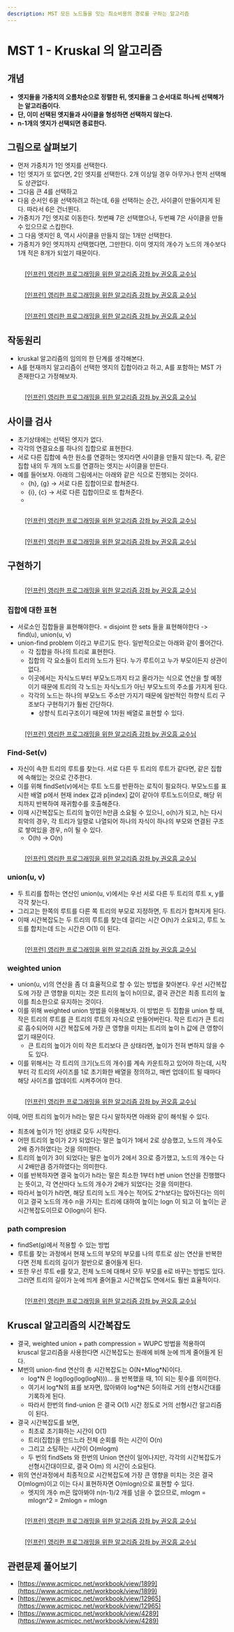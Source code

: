 ```yaml
---
description: MST 모든 노드들을 잇는 최소비용의 경로를 구하는 알고리즘
---
```


# MST 1 - Kruskal 의 알고리즘

## 개념

* **엣지들을 가중치의 오름차순으로 정렬한 뒤, 엣지들을 그 순서대로 하나씩 선택해가는 알고리즘이다.**&#x20;
* **단, 이미 선택된 엣지들과 사이클을 형성하면 선택하지 않는다.**&#x20;
* **n-1개의 엣지가 선택되면 종료한다.**&#x20;



## 그림으로 살펴보기

* 먼저 가중치가 1인 엣지를 선택한다.&#x20;
* 1인 엣지가 또 없다면, 2인 엣지를 선택한다. 2개 이상일 경우 아무거나 먼저 선택해도 상관없다.&#x20;
* 그다음 큰 4를 선택하고&#x20;
* 다음 순서인 6을 선택하려고 하는데, 6을 선택하는 순간, 사이클이 만들어지게 된다. 따라서 6은 건너뛴다.&#x20;
* 가중치가 7인 엣지로 이동한다. 첫번째 7은 선택했으나, 두번째 7은 사이클을 만들 수 있으므로 스킵한다.&#x20;
* 그 다음 엣지인 8, 역시 사이클을 만들지 않는 1개만 선택한다.&#x20;
* 가중치가 9인 엣지까지 선택했다면, 그만한다. 이미 엣지의 개수가 노드의 개수보다 1개 적은 8개가 되었기 때문이다.&#x20;

<figure><img src="../../../.gitbook/assets/image (10) (1) (2) (1).png" alt=""><figcaption><p><a href="https://www.inflearn.com/course/%EC%95%8C%EA%B3%A0%EB%A6%AC%EC%A6%98-%EA%B0%95%EC%A2%8C">[인프런] 영리한 프로그래밍을 위한 알고리즘 강좌 by 권오흠 교수님</a></p></figcaption></figure>

<figure><img src="../../../.gitbook/assets/image (22) (1) (2) (1).png" alt=""><figcaption><p><a href="https://www.inflearn.com/course/%EC%95%8C%EA%B3%A0%EB%A6%AC%EC%A6%98-%EA%B0%95%EC%A2%8C">[인프런] 영리한 프로그래밍을 위한 알고리즘 강좌 by 권오흠 교수님</a></p></figcaption></figure>

<figure><img src="../../../.gitbook/assets/image (26) (1) (3).png" alt=""><figcaption><p><a href="https://www.inflearn.com/course/%EC%95%8C%EA%B3%A0%EB%A6%AC%EC%A6%98-%EA%B0%95%EC%A2%8C">[인프런] 영리한 프로그래밍을 위한 알고리즘 강좌 by 권오흠 교수님</a></p></figcaption></figure>



## 작동원리

* kruskal 알고리즘의 임의의 한 단계를 생각해본다.&#x20;
* A를 현재까지 알고리즘이 선택한 엣지의 집합이라고 하고, A를 포함하는 MST 가 존재한다고 가정해보자.&#x20;

<figure><img src="../../../.gitbook/assets/image (9) (1) (2).png" alt=""><figcaption><p><a href="https://www.inflearn.com/course/%EC%95%8C%EA%B3%A0%EB%A6%AC%EC%A6%98-%EA%B0%95%EC%A2%8C">[인프런] 영리한 프로그래밍을 위한 알고리즘 강좌 by 권오흠 교수님</a></p></figcaption></figure>



## 사이클 검사&#x20;

* 초기상태에는 선택된 엣지가 없다.&#x20;
* 각각의 연결요소를 하나의 집합으로 표현한다.&#x20;
* 서로 다른 집합에 속한 원소를 연결하는 엣지라면 사이클을 만들지 않는다. 즉, 같은 집합 내의 두 개의 노드를 연결하는 엣지는 사이클을 만든다.&#x20;
* 예를 들어보자. 아래의 그림에서는 아래와 같은 식으로 진행되는 것이다.&#x20;
  * {h}, {g} -> 서로 다른 집합이므로 합쳐준다.&#x20;
  * {i}, {c} -> 서로 다른 집합이므로 또 합쳐준다.&#x20;
  *

<figure><img src="../../../.gitbook/assets/image (54) (1) (1).png" alt=""><figcaption><p><a href="https://www.inflearn.com/course/%EC%95%8C%EA%B3%A0%EB%A6%AC%EC%A6%98-%EA%B0%95%EC%A2%8C">[인프런] 영리한 프로그래밍을 위한 알고리즘 강좌 by 권오흠 교수님</a></p></figcaption></figure>

<figure><img src="../../../.gitbook/assets/image (2) (1) (3) (1).png" alt=""><figcaption><p><a href="https://www.inflearn.com/course/%EC%95%8C%EA%B3%A0%EB%A6%AC%EC%A6%98-%EA%B0%95%EC%A2%8C">[인프런] 영리한 프로그래밍을 위한 알고리즘 강좌 by 권오흠 교수님</a></p></figcaption></figure>



## 구현하기&#x20;

<figure><img src="../../../.gitbook/assets/image (4) (1) (5) (1).png" alt=""><figcaption><p><a href="https://www.inflearn.com/course/%EC%95%8C%EA%B3%A0%EB%A6%AC%EC%A6%98-%EA%B0%95%EC%A2%8C">[인프런] 영리한 프로그래밍을 위한 알고리즘 강좌 by 권오흠 교수님</a></p></figcaption></figure>

### 집합에 대한 표현

* 서로소인 집합들을 표현해야한다. = disjoint 한 sets 들을 표현해야한다 -> find(u), union(u, v)&#x20;
* union-find problem 이라고 부르기도 한다. 일반적으로는 아래와 같이 풀어간다.&#x20;
  * 각 집합을 하나의 트리로 표현한다.&#x20;
  * 집합의 각 요소들이 트리의 노드가 된다. 누가 루트이고 누가 부모이든지 상관이 없다.&#x20;
  * 이곳에서는 자식노드부터 부모노드까지 타고 올라가는 식으로 연산을 할 예정이기 때문에 트리의 각 노드는 자식노드가 아닌 부모노드의 주소를 가지게 된다.&#x20;
  * 각각의 노드는 하나의 부모노드 주소만 가지기 때문에 일반적인 하향식 트리 구조보다 구현하기가 훨씬 간단하다.&#x20;
    * 상향식 트리구조이기 때문에 1차원 배열로 표현할 수 있다.&#x20;

<figure><img src="../../../.gitbook/assets/image (60) (1) (1).png" alt=""><figcaption><p><a href="https://www.inflearn.com/course/%EC%95%8C%EA%B3%A0%EB%A6%AC%EC%A6%98-%EA%B0%95%EC%A2%8C">[인프런] 영리한 프로그래밍을 위한 알고리즘 강좌 by 권오흠 교수님</a></p></figcaption></figure>

### Find-Set(v)

* 자신이 속한 트리의 루트를 찾는다. 서로 다른 두 트리의 루트가 같다면, 같은 집합에 속해있는 것으로 간주한다.&#x20;
* 이를 위해 findSet(v)에서는 루트 노드를 반환하는 로직이 필요하다. 부모노드를 표시한 배열 p에서 현재 index 값과 p\[index] 값이 같아야 루트노드이므로, 해당 위치까지 반복하여 재귀함수를 호출해준다.&#x20;
* 이때 시간복잡도는 트리의 높이인 h만큼 소요될 수 있으니, o(h)가 되고, h는 다시 최악의 경우, 각 트리가 일렬로 나열되어 하나의 자식이 하나의 부모와 연결된 구조로 쌓여있을 경우, n이 될 수 있다.&#x20;
  * O(h) -> O(n)

<figure><img src="../../../.gitbook/assets/image (55) (1) (1).png" alt=""><figcaption><p><a href="https://www.inflearn.com/course/%EC%95%8C%EA%B3%A0%EB%A6%AC%EC%A6%98-%EA%B0%95%EC%A2%8C">[인프런] 영리한 프로그래밍을 위한 알고리즘 강좌 by 권오흠 교수님</a></p></figcaption></figure>

### union(u, v)

* 두 트리를 합하는 연산인 union(u, v)에서는 우선 서로 다른 두 트리의 루트 x, y를 각각 찾는다.&#x20;
* 그리고는 한쪽의 루트를 다른 쪽 트리의 부모로 지정하면, 두 트리가 합쳐지게 된다.&#x20;
* 이때 시간복잡도는 두 트리의 루트를 찾는데 걸리는 시간 O(h)가 소요되고, 루트 노드를 합치는데 드는 시간은 O(1) 이 된다.&#x20;

<figure><img src="../../../.gitbook/assets/image (25) (2) (2).png" alt=""><figcaption><p><a href="https://www.inflearn.com/course/%EC%95%8C%EA%B3%A0%EB%A6%AC%EC%A6%98-%EA%B0%95%EC%A2%8C">[인프런] 영리한 프로그래밍을 위한 알고리즘 강좌 by 권오흠 교수님</a></p></figcaption></figure>



### weighted union

* union(u, v)의 연산을 좀 더 효율적으로 할 수 있는 방법을 찾아본다. 우선 시간복잡도에 가장 큰 영향을 미치는 것은 트리의 높이 h이므로, 결국 관건은 최종 트리의 높이를 최소한으로 유지하는 것이다.&#x20;
* 이를 위해 weighted union 방법을 이용해보자.  이 방법은 두 집합을 union 할 때, 작은 트리의 루트를 큰 트리의 루트의 자식으로 만들어버린다. 작은 트리가 큰 트리로 흡수되어야 시간 복잡도에 가장 큰 영향을 미치는 트리의 높이 h 값에 큰 영향이 없기 때문이다.&#x20;
  * 큰 트리의 높이가 이미 작은 트리보다 큰 상태라면, 높이가 전혀 변하지 않을 수도 있다.&#x20;
* 이를 위해서는 각 트리의 크기(노드의 개수)를 계속 카운트하고 있어야 하는데, 시작부터 각 트리의 사이즈를 1로 초기화한 배열을 정의하고, 매번 업데이트 될 때마다 해당 사이즈를 업데이트 시켜주어야 한다.&#x20;

<figure><img src="../../../.gitbook/assets/image (7) (1) (3).png" alt=""><figcaption><p><a href="https://www.inflearn.com/course/%EC%95%8C%EA%B3%A0%EB%A6%AC%EC%A6%98-%EA%B0%95%EC%A2%8C">[인프런] 영리한 프로그래밍을 위한 알고리즘 강좌 by 권오흠 교수님</a></p></figcaption></figure>



이때, 어떤 트리의 높이가 h라는 말은 다시 말하자면 아래와 같이 해석될 수 있다.&#x20;

* 최초에 높이가 1인 상태로 모두 시작한다.&#x20;
* 어떤 트리의 높이가 2가 되었다는 말은 높이가 1에서 2로 상승했고,  노드의 개수도 2배 증가하였다는 것을 의미한다.&#x20;
* 트리의 높이가 3이 되었다는 말은 높이가 2에서 3으로 증가했고, 노드의 개수는 다시 2배만큼 증가하였다는 의미한다.&#x20;
* 이를 반복하자면 결국 높이가 h라는 말은 최소한 1부터 h번 union 연산을 진행했다는 뜻이고, 각  연산마다 노드의 개수가 2배가 되었다는 것을 의미한다.&#x20;
* 따라서 높이가 h라면, 해당 트리의 노드 개수는 적어도 2^h보다는 많아진다는 의미이고 결국 노드의 개수 n을 가지는 트리에 대하여 높이는 logn 이 되고 이 높이는 곧 시간복잡도이므로 O(logn)이 된다.&#x20;



### path compresion&#x20;

* findSet(g)에서 적용할 수 있는 방법&#x20;
* 루트를 찾는 과정에서 현재 노드의 부모의 부모를 나의 루트로 삼는 연산을 반복한다면 전체 트리의 길이가 절반으로 줄어들게 된다.&#x20;
* 또한 우선 루트 e를 찾고, 전체 노드에 대해서 모두 부모를 e로 바꾸는 방법도 있다. 그러면 트리의 길이가 눈에 띄게 줄어들고 시간복잡도 면에서도 훨씬 효율적이다.&#x20;

<figure><img src="../../../.gitbook/assets/image (1) (1) (9).png" alt=""><figcaption><p><a href="https://www.inflearn.com/course/%EC%95%8C%EA%B3%A0%EB%A6%AC%EC%A6%98-%EA%B0%95%EC%A2%8C">[인프런] 영리한 프로그래밍을 위한 알고리즘 강좌 by 권오흠 교수님</a></p></figcaption></figure>



## Kruscal 알고리즘의 시간복잡도

* 결국, weighted union + path compression = WUPC 방법을 적용하여 kruscal 알고리즘을 사용한다면 시간복잡도는 원래에 비해 눈에 띄게 줄어들게 된다.&#x20;
* M번의 union-find 연산의 총 시간복잡도는 O(N+Mlog\*N)이다.&#x20;
  * log\*N 은 log(log(log(logN)))... 을 반복했을 때, 1이 되는 횟수를 의미한다.&#x20;
  * 여기서 log\*N의 표를 보자면, 많아봐야 log\*N은 5이하로 거의 선형시간대를 기록하게 된다.&#x20;
  * 따라서 한번의 find-union 은 결국 O(1) 시간 정도로 거의 선형시간 알고리즘이 된다.&#x20;
* 결국 시간복잡도를 보면,&#x20;
  * 최초로 초기화하는 시간이 O(1)&#x20;
  * 트리(집합)을 만드느라 전체 순회를 하는 시간이 O(n)&#x20;
  * 그리고 소팅하는 시간이 O(mlogm)&#x20;
  * 두 번의 findSets 와 한번의 Union 연산이 일어나지만, 각각의 시간복잡도가 선형시간대이므로, 결국 O(m) 의 시간이 소요된다.&#x20;
* 위의 연산과정에서 최종적으로 시간복잡도에 가장 큰 영향을 미치는 것은 결국 O(mlogm)이고 이는 다시 표현하자면 O(mlogn)으로 표현할 수 있다.&#x20;
  * 엣지의 개수 m은 많아봐야 n(n-1)/2 개를 넘을 수 없으므로, mlogm = mlogn^2 = 2mlogn = mlogn &#x20;

<figure><img src="../../../.gitbook/assets/image (53) (1) (1).png" alt=""><figcaption><p><a href="https://www.inflearn.com/course/%EC%95%8C%EA%B3%A0%EB%A6%AC%EC%A6%98-%EA%B0%95%EC%A2%8C">[인프런] 영리한 프로그래밍을 위한 알고리즘 강좌 by 권오흠 교수님</a></p></figcaption></figure>

<figure><img src="../../../.gitbook/assets/image (36) (3).png" alt=""><figcaption><p><a href="https://www.inflearn.com/course/%EC%95%8C%EA%B3%A0%EB%A6%AC%EC%A6%98-%EA%B0%95%EC%A2%8C">[인프런] 영리한 프로그래밍을 위한 알고리즘 강좌 by 권오흠 교수님</a></p></figcaption></figure>



## 관련문제 풀어보기

* [https://www.acmicpc.net/workbook/view/1899](https://www.acmicpc.net/workbook/view/1899)
* [https://www.acmicpc.net/workbook/view/12965](https://www.acmicpc.net/workbook/view/12965)
* [https://www.acmicpc.net/workbook/view/4289](https://www.acmicpc.net/workbook/view/4289)


